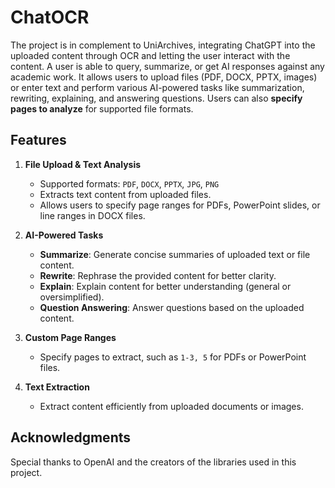 # ChatOCR
The project is in complement to UniArchives, integrating ChatGPT into the uploaded content through OCR and letting the user interact with the content. A user is able to query, summarize, or get AI responses against any academic work. It allows users to upload files (PDF, DOCX, PPTX, images) or enter text and perform various AI-powered tasks like summarization, rewriting, explaining, and answering questions. Users can also **specify pages to analyze** for supported file formats.

## Features

1. **File Upload & Text Analysis**
   - Supported formats: `PDF`, `DOCX`, `PPTX`, `JPG`, `PNG`
   - Extracts text content from uploaded files.
   - Allows users to specify page ranges for PDFs, PowerPoint slides, or line ranges in DOCX files.

2. **AI-Powered Tasks**
   - **Summarize**: Generate concise summaries of uploaded text or file content.
   - **Rewrite**: Rephrase the provided content for better clarity.
   - **Explain**: Explain content for better understanding (general or oversimplified).
   - **Question Answering**: Answer questions based on the uploaded content.

3. **Custom Page Ranges**
   - Specify pages to extract, such as `1-3, 5` for PDFs or PowerPoint files.

4. **Text Extraction**
   - Extract content efficiently from uploaded documents or images.

## Acknowledgments
Special thanks to OpenAI and the creators of the libraries used in this project.